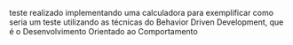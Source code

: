 teste realizado implementando uma calculadora para exemplificar como seria um teste utilizando as técnicas do Behavior Driven Development, que é o Desenvolvimento Orientado ao Comportamento
